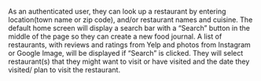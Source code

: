 As an authenticated user, they can look up a restaurant by entering location(town name or zip code), and/or restaurant names and cuisine. 
The default home screen will display a search bar with a “Search” button in the middle of the page so they can create a new food journal. A list of restaurants, with reviews and ratings from Yelp and photos from Instagram or Google Image, will be displayed if “Search” is clicked. They will select restaurant(s) that they might want to visit or have visited and the date they visited/ plan to visit the restaurant. 
